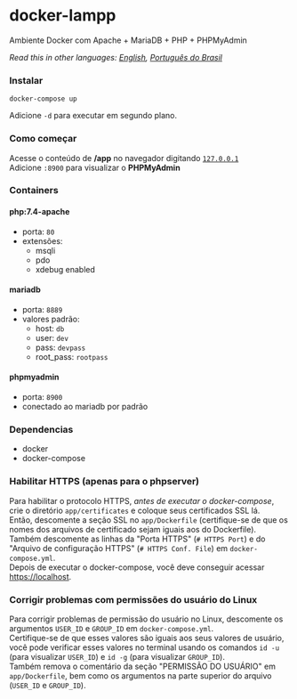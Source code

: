 # docker-lampp
Ambiente Docker com Apache + MariaDB + PHP + PHPMyAdmin  

*Read this in other languages: [English](README.md), [Português do Brasil](README.pt-BR.md)*

### Instalar
```shell
docker-compose up
```
Adicione `-d` para executar em segundo plano.

### Como começar
Acesse o conteúdo de **/app** no navegador digitando [`127.0.0.1`](http://127.0.0.1)  
Adicione `:8900` para visualizar o **PHPMyAdmin**

### Containers
#### php:7.4-apache
  - porta: `80`
  - extensões:
    - msqli
    - pdo
    - xdebug enabled

#### mariadb
  - porta: `8889`
  - valores padrão:
    - host: `db`
    - user: `dev`
    - pass: `devpass`
    - root_pass: `rootpass`

#### phpmyadmin
  - porta: `8900`
  - conectado ao mariadb por padrão

### Dependencias
  - docker
  - docker-compose

### Habilitar HTTPS (apenas para o phpserver)
Para habilitar o protocolo HTTPS, *antes de executar o docker-compose*, crie o diretório `app/certificates` e coloque seus certificados SSL lá.  
Então, descomente a seção SSL no `app/Dockerfile` (certifique-se de que os nomes dos arquivos de certificado sejam iguais aos do Dockerfile).  Também descomente as linhas da "Porta HTTPS" (`# HTTPS Port`) e do "Arquivo de configuração HTTPS" (`# HTTPS Conf. File`) em `docker-compose.yml`.  
Depois de executar o docker-compose, você deve conseguir acessar [https://localhost](https://localhost).

### Corrigir problemas com permissões do usuário do Linux
Para corrigir problemas de permissão do usuário no Linux, descomente os argumentos `USER_ID` e `GROUP_ID` em `docker-compose.yml`.   
Certifique-se de que esses valores são iguais aos seus valores de usuário, você pode verificar esses valores no terminal usando os comandos `id -u` (para visualizar `USER_ID`) e `id -g` (para visualizar `GROUP_ID`).  
Também remova o comentário da seção "PERMISSÃO DO USUÁRIO" em `app/Dockerfile`, bem como os argumentos na parte superior do arquivo (`USER_ID` e `GROUP_ID`).